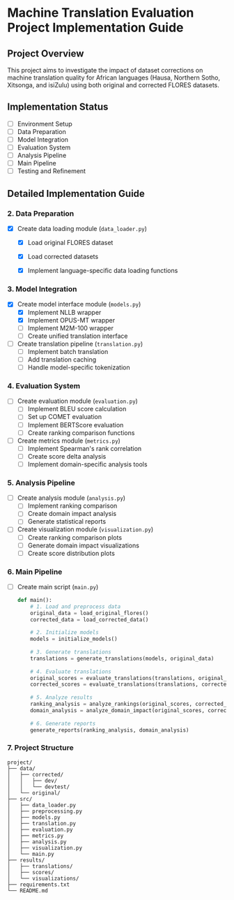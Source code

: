 # Machine Translation Evaluation Project Implementation Guide

## Project Overview
This project aims to investigate the impact of dataset corrections on machine translation quality for African languages (Hausa, Northern Sotho, Xitsonga, and isiZulu) using both original and corrected FLORES datasets.

## Implementation Status
- [ ] Environment Setup
- [ ] Data Preparation
- [ ] Model Integration
- [ ] Evaluation System
- [ ] Analysis Pipeline
- [ ] Main Pipeline
- [ ] Testing and Refinement

## Detailed Implementation Guide


### 2. Data Preparation
- [X] Create data loading module (`data_loader.py`)
  - [X] Load original FLORES dataset
  - [X] Load corrected datasets
  - [X] Implement language-specific data loading functions


### 3. Model Integration
- [X] Create model interface module (`models.py`)
  - [X] Implement NLLB wrapper
  - [X] Implement OPUS-MT wrapper
  - [ ] Implement M2M-100 wrapper
  - [ ] Create unified translation interface

- [ ] Create translation pipeline (`translation.py`)
  - [ ] Implement batch translation
  - [ ] Add translation caching
  - [ ] Handle model-specific tokenization

### 4. Evaluation System
- [ ] Create evaluation module (`evaluation.py`)
  - [ ] Implement BLEU score calculation
  - [ ] Set up COMET evaluation
  - [ ] Implement BERTScore evaluation
  - [ ] Create ranking comparison functions

- [ ] Create metrics module (`metrics.py`)
  - [ ] Implement Spearman's rank correlation
  - [ ] Create score delta analysis
  - [ ] Implement domain-specific analysis tools

### 5. Analysis Pipeline
- [ ] Create analysis module (`analysis.py`)
  - [ ] Implement ranking comparison
  - [ ] Create domain impact analysis
  - [ ] Generate statistical reports

- [ ] Create visualization module (`visualization.py`)
  - [ ] Create ranking comparison plots
  - [ ] Generate domain impact visualizations
  - [ ] Create score distribution plots

### 6. Main Pipeline
- [ ] Create main script (`main.py`)
  ```python
  def main():
      # 1. Load and preprocess data
      original_data = load_original_flores()
      corrected_data = load_corrected_data()
      
      # 2. Initialize models
      models = initialize_models()
      
      # 3. Generate translations
      translations = generate_translations(models, original_data)
      
      # 4. Evaluate translations
      original_scores = evaluate_translations(translations, original_data)
      corrected_scores = evaluate_translations(translations, corrected_data)
      
      # 5. Analyze results
      ranking_analysis = analyze_rankings(original_scores, corrected_scores)
      domain_analysis = analyze_domain_impact(original_scores, corrected_scores)
      
      # 6. Generate reports
      generate_reports(ranking_analysis, domain_analysis)
  ```

### 7. Project Structure
```
project/
├── data/
│   ├── corrected/
│   │   ├── dev/
│   │   └── devtest/
│   └── original/
├── src/
│   ├── data_loader.py
│   ├── preprocessing.py
│   ├── models.py
│   ├── translation.py
│   ├── evaluation.py
│   ├── metrics.py
│   ├── analysis.py
│   ├── visualization.py
│   └── main.py
├── results/
│   ├── translations/
│   ├── scores/
│   └── visualizations/
├── requirements.txt
└── README.md
```